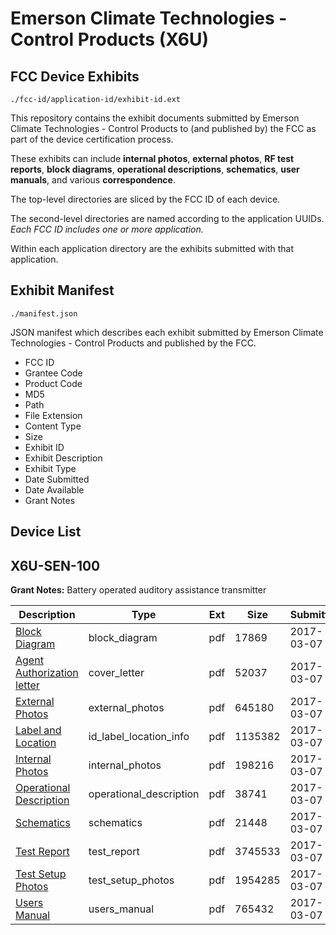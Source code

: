 # Emerson Climate Technologies - Control Products (X6U)
## FCC Device Exhibits

```
./fcc-id/application-id/exhibit-id.ext
```

This repository contains the exhibit documents submitted by Emerson Climate Technologies - Control Products to (and published by) the FCC as part of the device certification process.

These exhibits can include **internal photos**, **external photos**, **RF test reports**, **block diagrams**, **operational descriptions**, **schematics**, **user manuals**, and various **correspondence**.

The top-level directories are sliced by the FCC ID of each device.

The second-level directories are named according to the application UUIDs. *Each FCC ID includes one or more application.*

Within each application directory are the exhibits submitted with that application. 

## Exhibit Manifest

```
./manifest.json
```

JSON manifest which describes each exhibit submitted by Emerson Climate Technologies - Control Products and published by the FCC.

- FCC ID
- Grantee Code
- Product Code
- MD5
- Path
- File Extension
- Content Type
- Size
- Exhibit ID
- Exhibit Description
- Exhibit Type
- Date Submitted
- Date Available
- Grant Notes

## Device List
## X6U-SEN-100
**Grant Notes:** Battery operated auditory assistance transmitter

| Description | Type | Ext | Size | Submitted | Available |
| ----------- | ---- | --- | ---- | --------- | --------- |
| [Block Diagram](X6U-SEN-100/b02d1b52664fd5301296e35a46ec49e7/3306163.pdf) | block_diagram | pdf | 17869 | 2017-03-07 | 2017-03-07 |
| [Agent Authorization letter](X6U-SEN-100/b02d1b52664fd5301296e35a46ec49e7/3306161.pdf) | cover_letter | pdf | 52037 | 2017-03-07 | 2017-03-07 |
| [External Photos](X6U-SEN-100/b02d1b52664fd5301296e35a46ec49e7/3306167.pdf) | external_photos | pdf | 645180 | 2017-03-07 | 2017-03-07 |
| [Label and Location](X6U-SEN-100/b02d1b52664fd5301296e35a46ec49e7/3306170.pdf) | id_label_location_info | pdf | 1135382 | 2017-03-07 | 2017-03-07 |
| [Internal Photos](X6U-SEN-100/b02d1b52664fd5301296e35a46ec49e7/3306168.pdf) | internal_photos | pdf | 198216 | 2017-03-07 | 2017-03-07 |
| [Operational Description](X6U-SEN-100/b02d1b52664fd5301296e35a46ec49e7/3306172.pdf) | operational_description | pdf | 38741 | 2017-03-07 | 2017-03-07 |
| [Schematics](X6U-SEN-100/b02d1b52664fd5301296e35a46ec49e7/3306173.pdf) | schematics | pdf | 21448 | 2017-03-07 | 2017-03-07 |
| [Test Report](X6U-SEN-100/b02d1b52664fd5301296e35a46ec49e7/3306175.pdf) | test_report | pdf | 3745533 | 2017-03-07 | 2017-03-07 |
| [Test Setup Photos](X6U-SEN-100/b02d1b52664fd5301296e35a46ec49e7/3306182.pdf) | test_setup_photos | pdf | 1954285 | 2017-03-07 | 2017-03-07 |
| [Users Manual](X6U-SEN-100/b02d1b52664fd5301296e35a46ec49e7/3306183.pdf) | users_manual | pdf | 765432 | 2017-03-07 | 2017-03-07 |
